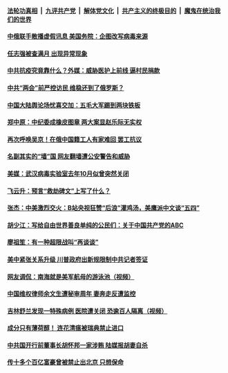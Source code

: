 

####  [法轮功真相](../../../../basic/blob/master/README.md?t=05101701) &nbsp;|&nbsp; [九评共产党](../../../../9ping.md/blob/master/README.md?t=05101701) &nbsp;|&nbsp; [解体党文化](../../../../jtdwh.md/blob/master/README.md?t=05101701)  &nbsp;|&nbsp; [共产主义的终极目的](../../../../gczydzjmd.md/blob/master/README.md?t=05101701) &nbsp;|&nbsp; [魔鬼在统治我们的世界](../../../../mgztzwmdsj.md/blob/master/README.md?t=05101701) 

#### [中俄联手散播虚假讯息  美国务院：企图改写病毒来源](../pages/soh5/376993.md?t=05101701) 
#### [任志强被查满月 出现异常现象](../pages/soh5/376978.md?t=05101701) 
#### [中共抗疫究竟靠什么？外媒：威胁医护上前线 逼村民捐款](../pages/soh5/376957.md?t=05101701) 
#### [中共“两会”前严控访民 维稳还到了俄罗斯？](../pages/soh5/376960.md?t=05101701) 
#### [中国大陆舆论场忧喜交加：五毛大军踢到两块铁板](../pages/soh5/376951.md?t=05101701) 
#### [郑中原：中纪委成橡皮图章 两大案显赵乐际无实权](../pages/soh5/376948.md?t=05101701) 
#### [再次呼唤吴京！在俄中国籍工人有家难回 罢工抗议](../pages/soh5/376930.md?t=05101701) 
#### [名副其实的“墙”国  网友翻墙遭公安警告和威胁](../pages/soh5/376900.md?t=05101701) 
#### [美媒：武汉病毒实验室去年10月似曾突然关闭](../pages/soh5/376921.md?t=05101701) 
#### [飞云升：预言“救劫碑文”上写了什么？](../pages/soh5/376879.md?t=05101701) 
#### [张杰：中美激烈交火：B站央视狂赞“后浪”灌鸡汤，美鹰派中文谈“五四”](../pages/soh5/376873.md?t=05101701) 
#### [胡少江：写给自由世界善良单纯的公民们：关于中国共产党的ABC](../pages/soh5/376867.md?t=05101701) 
#### [廖祖笙：有一种超限战叫“再谈谈”](../pages/soh5/376849.md?t=05101701) 
#### [美中紧张关系升级 川普政府出新规限制中共记者签证](../pages/soh5/376846.md?t=05101701) 
#### [网友调侃：南海就是美军航母的游泳池（视频）](../pages/soh5/376834.md?t=05101701) 
#### [中国维权律师余文生遭秘审周年 妻奔走反遭监控](../pages/soh5/376801.md?t=05101701) 
#### [吉林舒兰发现一特殊病例  医院遭关闭  恐逾百人隔离（视频）](../pages/soh5/376786.md?t=05101701) 
#### [成分只有薄荷醇！ 连花清瘟被瑞典禁止进口](../pages/soh5/376774.md?t=05101701) 
#### [中共国开行前董事长胡怀邦一家涉贿 陆媒报胡妻自杀](../pages/soh5/376762.md?t=05101701) 
#### [传十多个百亿富豪曾被禁止出北京 只想保命](../pages/soh5/376681.md?t=05101701) 
